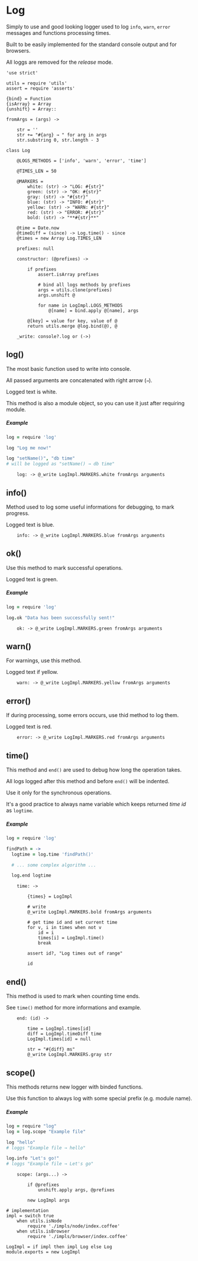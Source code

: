 Log
===

Simply to use and good looking logger used to log `info`, `warn`,
`error` messages and functions processing times.

Built to be easily implemented for the standard console output and for browsers.

All loggs are removed for the *release* mode.

	'use strict'

	utils = require 'utils'
	assert = require 'asserts'

	{bind} = Function
	{isArray} = Array
	{unshift} = Array::

	fromArgs = (args) ->

		str = ''
		str += "#{arg} → " for arg in args
		str.substring 0, str.length - 3

	class Log

		@LOGS_METHODS = ['info', 'warn', 'error', 'time']

		@TIMES_LEN = 50

		@MARKERS =
			white: (str) -> "LOG: #{str}"
			green: (str) -> "OK: #{str}"
			gray: (str) -> "#{str}"
			blue: (str) -> "INFO: #{str}"
			yellow: (str) -> "WARN: #{str}"
			red: (str) -> "ERROR: #{str}"
			bold: (str) -> "**#{str}**"

		@time = Date.now
		@timeDiff = (since) -> Log.time() - since
		@times = new Array Log.TIMES_LEN

		prefixes: null

		constructor: (@prefixes) ->

			if prefixes
				assert.isArray prefixes

				# bind all logs methods by prefixes
				args = utils.clone(prefixes)
				args.unshift @

				for name in LogImpl.LOGS_METHODS
					@[name] = bind.apply @[name], args

			@[key] = value for key, value of @
			return utils.merge @log.bind(@), @

		_write: console?.log or (->)

log()
-----

The most basic function used to write into console.

All passed arguments are concatenated with right arrow (`→`).

Logged text is white.

This method is also a module object, so you can use it just after requiring module.

##### Example
```coffeescript
log = require 'log'

log "Log me now!"

log "setName()", "db time"
# will be logged as "setName() → db time"
```

		log: -> @_write LogImpl.MARKERS.white fromArgs arguments

info()
------

Method used to log some useful informations for debugging, to mark progress.

Logged text is blue.

		info: -> @_write LogImpl.MARKERS.blue fromArgs arguments

ok()
----

Use this method to mark successful operations.

Logged text is green.

##### Example
```coffeescript
log = require 'log'

log.ok "Data has been successfully sent!"
```

		ok: -> @_write LogImpl.MARKERS.green fromArgs arguments

warn()
------

For warnings, use this method.

Logged text if yellow.

		warn: -> @_write LogImpl.MARKERS.yellow fromArgs arguments

error()
-------

If during processing, some errors occurs, use thid method to log them.

Logged text is red.

		error: -> @_write LogImpl.MARKERS.red fromArgs arguments

time()
------

This method and `end()` are used to debug how long the operation takes.

All logs logged after this method and before `end()` will be indented.

Use it only for the synchronous operations.

It's a good practice to always name variable which keeps returned *time id* as `logtime`.

##### Example
```coffeescript
log = require 'log'

findPath = ->
  logtime = log.time 'findPath()'

  # ... some complex algorithm ...

  log.end logtime
```

		time: ->

			{times} = LogImpl

			# write
			@_write LogImpl.MARKERS.bold fromArgs arguments

			# get time id and set current time
			for v, i in times when not v
				id = i
				times[i] = LogImpl.time()
				break

			assert id?, "Log times out of range"

			id

end()
-----

This method is used to mark when counting time ends.

See `time()` method for more informations and example.

		end: (id) ->

			time = LogImpl.times[id]
			diff = LogImpl.timeDiff time
			LogImpl.times[id] = null

			str = "#{diff} ms"
			@_write LogImpl.MARKERS.gray str

scope()
-------

This methods returns new logger with binded functions.

Use this function to always log with some special prefix (e.g. module name).

##### Example
```coffeescript
log = require "log"
log = log.scope "Example file"

log "hello"
# loggs "Example file → hello"

log.info "Let's go!"
# loggs "Example file → Let's go"
```

		scope: (args...) ->

			if @prefixes
				unshift.apply args, @prefixes

			new LogImpl args

	# implementation
	impl = switch true
		when utils.isNode
			require './impls/node/index.coffee'
		when utils.isBrowser
			require './impls/browser/index.coffee'

	LogImpl = if impl then impl Log else Log
	module.exports = new LogImpl
